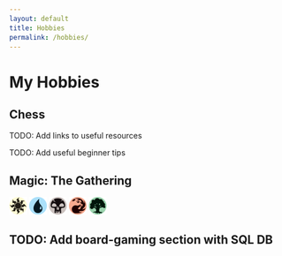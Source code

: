 ```yaml
---
layout: default
title: Hobbies
permalink: /hobbies/
---
```


# My Hobbies

## Chess
<p>TODO: Add links to useful resources</p>
<p>TODO: Add useful beginner tips</p>
<p>
    <i class="fas fa-chess-king"></i> 
    <i class="fas fa-chess-queen"></i>   
    <i class="fas fa-chess-rook"></i>  
    <i class="fas fa-chess-bishop"></i>  
    <i class="fas fa-chess-knight"></i>  
    <i class="fas fa-chess-pawn"></i>  
</p>

## Magic: The Gathering
<p>
    <img src="/assets/images/mtg/plains.svg" alt="Plains" width="32">
    <img src="/assets/images/mtg/island.svg" alt="Island" width="32">
    <img src="/assets/images/mtg/swamp.svg" alt="Swamp" width="32">
    <img src="/assets/images/mtg/mountain.svg" alt="Mountain" width="32">
    <img src="/assets/images/mtg/forest.svg" alt="Forest" width="32">
</p>

## TODO: Add board-gaming section with SQL DB